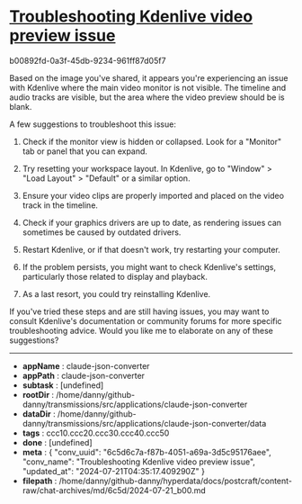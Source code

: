 # [Troubleshooting Kdenlive video preview issue](https://claude.ai/chat/6c5d6c7a-f87b-4051-a69a-3d5c95176aee)

b00892fd-0a3f-45db-9234-961ff87d05f7

 Based on the image you've shared, it appears you're experiencing an issue with Kdenlive where the main video monitor is not visible. The timeline and audio tracks are visible, but the area where the video preview should be is blank.

A few suggestions to troubleshoot this issue:

1. Check if the monitor view is hidden or collapsed. Look for a "Monitor" tab or panel that you can expand.

2. Try resetting your workspace layout. In Kdenlive, go to "Window" > "Load Layout" > "Default" or a similar option.

3. Ensure your video clips are properly imported and placed on the video track in the timeline.

4. Check if your graphics drivers are up to date, as rendering issues can sometimes be caused by outdated drivers.

5. Restart Kdenlive, or if that doesn't work, try restarting your computer.

6. If the problem persists, you might want to check Kdenlive's settings, particularly those related to display and playback.

7. As a last resort, you could try reinstalling Kdenlive.

If you've tried these steps and are still having issues, you may want to consult Kdenlive's documentation or community forums for more specific troubleshooting advice. Would you like me to elaborate on any of these suggestions?

---

* **appName** : claude-json-converter
* **appPath** : claude-json-converter
* **subtask** : [undefined]
* **rootDir** : /home/danny/github-danny/transmissions/src/applications/claude-json-converter
* **dataDir** : /home/danny/github-danny/transmissions/src/applications/claude-json-converter/data
* **tags** : ccc10.ccc20.ccc30.ccc40.ccc50
* **done** : [undefined]
* **meta** : {
  "conv_uuid": "6c5d6c7a-f87b-4051-a69a-3d5c95176aee",
  "conv_name": "Troubleshooting Kdenlive video preview issue",
  "updated_at": "2024-07-21T04:35:17.409290Z"
}
* **filepath** : /home/danny/github-danny/hyperdata/docs/postcraft/content-raw/chat-archives/md/6c5d/2024-07-21_b00.md